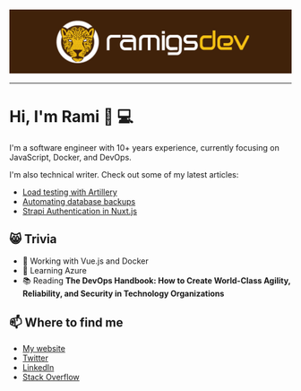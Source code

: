 #

<img src="./banner.jpg" alt="banner that says ramigsdev">

---

# Hi, I'm Rami 👋 💻

I'm a software engineer with 10+ years experience, currently focusing on
JavaScript, Docker, and DevOps.

I'm also technical writer. Check out some of my latest articles:

* [Load testing with Artillery](https://ramigs.dev/blog/load-testing-artillery/)
* [Automating database backups](https://ramigs.dev/blog/automating-database-backups/)
* [Strapi Authentication in Nuxt.js](https://ramigs.dev/blog/strapi-authentication-in-nuxt-js/)

## 😸 Trivia

- 🔭 Working with Vue.js and Docker
- 🌱 Learning Azure
- 📚 Reading **The DevOps Handbook: How to Create World-Class Agility, Reliability, and Security in Technology Organizations**

## 📫 Where to find me
- [My website](https://ramigs.dev)
- [Twitter](https://twitter.com/ramigsDev)
- [LinkedIn](https://www.linkedin.com/in/ramigs)
- [Stack Overflow](https://stackoverflow.com/users/10485152/ramigs)